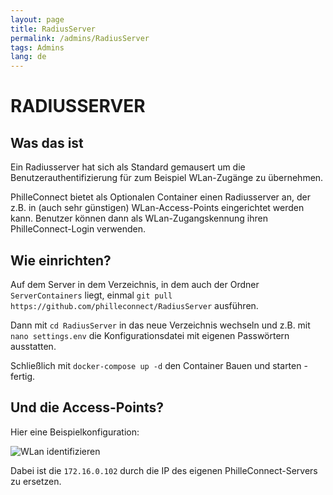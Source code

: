 ```yaml
---
layout: page
title: RadiusServer
permalink: /admins/RadiusServer
tags: Admins
lang: de
---
```


# **RADIUS**SERVER

## Was das ist

Ein Radiusserver hat sich als Standard gemausert um die Benutzerauthentifizierung für zum Beispiel WLan-Zugänge zu übernehmen.

PhilleConnect bietet als Optionalen Container einen Radiusserver an, der z.B. in (auch sehr günstigen) WLan-Access-Points eingerichtet werden kann. Benutzer können dann als WLan-Zugangskennung ihren PhilleConnect-Login verwenden.

## Wie einrichten?

Auf dem Server in dem Verzeichnis, in dem auch der Ordner `ServerContainers` liegt, einmal `git pull https://github.com/philleconnect/RadiusServer` ausführen.

Dann mit `cd RadiusServer` in das neue Verzeichnis wechseln und z.B. mit `nano settings.env` die Konfigurationsdatei mit eigenen Passwörtern ausstatten.

Schließlich mit `docker-compose up -d` den Container Bauen und starten - fertig.

## Und die Access-Points?

Hier eine Beispielkonfiguration:

![WLan identifizieren]({{baseurl}}/assets/images/ScreenRadiusAccessPoint.png)

Dabei ist die `172.16.0.102` durch die IP des eigenen PhilleConnect-Servers zu ersetzen.
